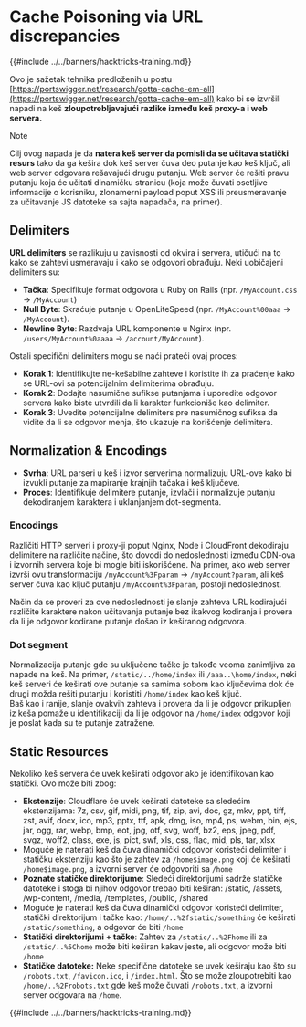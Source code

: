 # Cache Poisoning via URL discrepancies

{{#include ../../banners/hacktricks-training.md}}

Ovo je sažetak tehnika predloženih u postu [https://portswigger.net/research/gotta-cache-em-all](https://portswigger.net/research/gotta-cache-em-all) kako bi se izvršili napadi na keš **zloupotrebljavajući razlike između keš proxy-a i web servera.**

> [!NOTE]
> Cilj ovog napada je da **natera keš server da pomisli da se učitava statički resurs** tako da ga kešira dok keš server čuva deo putanje kao keš ključ, ali web server odgovara rešavajući drugu putanju. Web server će rešiti pravu putanju koja će učitati dinamičku stranicu (koja može čuvati osetljive informacije o korisniku, zlonamerni payload poput XSS ili preusmeravanje za učitavanje JS datoteke sa sajta napadača, na primer).

## Delimiters

**URL delimiters** se razlikuju u zavisnosti od okvira i servera, utičući na to kako se zahtevi usmeravaju i kako se odgovori obrađuju. Neki uobičajeni delimiters su:

- **Tačka**: Specifikuje format odgovora u Ruby on Rails (npr. `/MyAccount.css` → `/MyAccount`)
- **Null Byte**: Skraćuje putanje u OpenLiteSpeed (npr. `/MyAccount%00aaa` → `/MyAccount`).
- **Newline Byte**: Razdvaja URL komponente u Nginx (npr. `/users/MyAccount%0aaaa` → `/account/MyAccount`).

Ostali specifični delimiters mogu se naći prateći ovaj proces:

- **Korak 1**: Identifikujte ne-kešabilne zahteve i koristite ih za praćenje kako se URL-ovi sa potencijalnim delimiterima obrađuju.
- **Korak 2**: Dodajte nasumične sufikse putanjama i uporedite odgovor servera kako biste utvrdili da li karakter funkcioniše kao delimiter.
- **Korak 3**: Uvedite potencijalne delimiters pre nasumičnog sufiksa da vidite da li se odgovor menja, što ukazuje na korišćenje delimitera.

## Normalization & Encodings

- **Svrha**: URL parseri u keš i izvor serverima normalizuju URL-ove kako bi izvukli putanje za mapiranje krajnjih tačaka i keš ključeve.
- **Proces**: Identifikuje delimitere putanje, izvlači i normalizuje putanju dekodiranjem karaktera i uklanjanjem dot-segmenta.

### **Encodings**

Različiti HTTP serveri i proxy-ji poput Nginx, Node i CloudFront dekodiraju delimitere na različite načine, što dovodi do nedoslednosti između CDN-ova i izvornih servera koje bi mogle biti iskorišćene. Na primer, ako web server izvrši ovu transformaciju `/myAccount%3Fparam` → `/myAccount?param`, ali keš server čuva kao ključ putanju `/myAccount%3Fparam`, postoji nedoslednost.&#x20;

Način da se proveri za ove nedoslednosti je slanje zahteva URL kodirajući različite karaktere nakon učitavanja putanje bez ikakvog kodiranja i provera da li je odgovor kodirane putanje došao iz keširanog odgovora.

### Dot segment

Normalizacija putanje gde su uključene tačke je takođe veoma zanimljiva za napade na keš. Na primer, `/static/../home/index` ili `/aaa..\home/index`, neki keš serveri će keširati ove putanje sa samima sobom kao ključevima dok će drugi možda rešiti putanju i koristiti `/home/index` kao keš ključ.\
Baš kao i ranije, slanje ovakvih zahteva i provera da li je odgovor prikupljen iz keša pomaže u identifikaciji da li je odgovor na `/home/index` odgovor koji je poslat kada su te putanje zatražene.

## Static Resources

Nekoliko keš servera će uvek keširati odgovor ako je identifikovan kao statički. Ovo može biti zbog:

- **Ekstenzije**: Cloudflare će uvek keširati datoteke sa sledećim ekstenzijama: 7z, csv, gif, midi, png, tif, zip, avi, doc, gz, mkv, ppt, tiff, zst, avif, docx, ico, mp3, pptx, ttf, apk, dmg, iso, mp4, ps, webm, bin, ejs, jar, ogg, rar, webp, bmp, eot, jpg, otf, svg, woff, bz2, eps, jpeg, pdf, svgz, woff2, class, exe, js, pict, swf, xls, css, flac, mid, pls, tar, xlsx
- Moguće je naterati keš da čuva dinamički odgovor koristeći delimiter i statičku ekstenziju kao što je zahtev za `/home$image.png` koji će keširati `/home$image.png`, a izvorni server će odgovoriti sa `/home`
- **Poznate statičke direktorijume**: Sledeći direktorijumi sadrže statičke datoteke i stoga bi njihov odgovor trebao biti keširan: /static, /assets, /wp-content, /media, /templates, /public, /shared
- Moguće je naterati keš da čuva dinamički odgovor koristeći delimiter, statički direktorijum i tačke kao: `/home/..%2fstatic/something` će keširati `/static/something`, a odgovor će biti `/home`
- **Statički direktorijumi + tačke**: Zahtev za `/static/..%2Fhome` ili za `/static/..%5Chome` može biti keširan kakav jeste, ali odgovor može biti `/home`
- **Statičke datoteke:** Neke specifične datoteke se uvek keširaju kao što su `/robots.txt`, `/favicon.ico`, i `/index.html`. Što se može zloupotrebiti kao `/home/..%2Frobots.txt` gde keš može čuvati `/robots.txt`, a izvorni server odgovara na `/home`.

{{#include ../../banners/hacktricks-training.md}}
